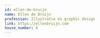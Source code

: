 ```yaml
---
id: ellen-de-bruijn
name: Ellen de Bruijn
profession: Illustratie en graphic design
link: https://ellenbruijn.com
house_number: 4
---
```

